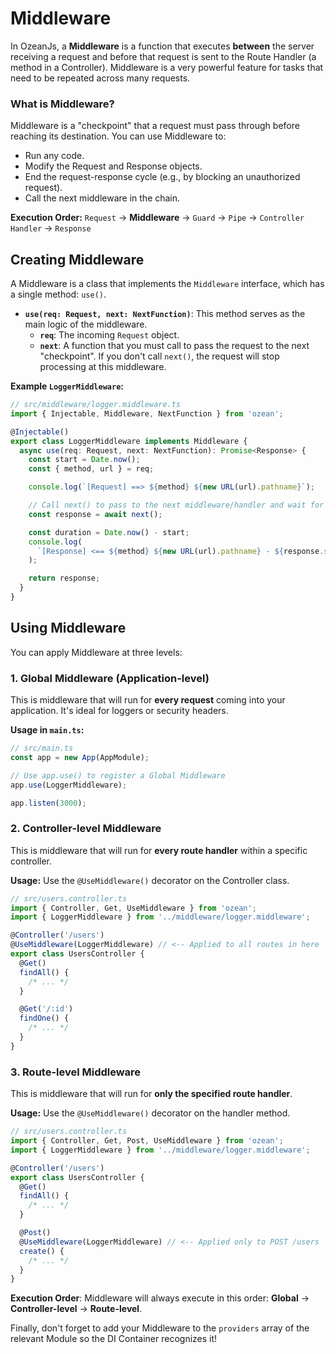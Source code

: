 # Middleware

In OzeanJs, a **Middleware** is a function that executes **between** the server receiving a request and before that request is sent to the Route Handler (a method in a Controller). Middleware is a very powerful feature for tasks that need to be repeated across many requests.

### What is Middleware?

Middleware is a "checkpoint" that a request must pass through before reaching its destination. You can use Middleware to:

- Run any code.
- Modify the Request and Response objects.
- End the request-response cycle (e.g., by blocking an unauthorized request).
- Call the next middleware in the chain.

**Execution Order:** `Request` → **Middleware** → `Guard` → `Pipe` → `Controller Handler` → `Response`

## Creating Middleware

A Middleware is a class that implements the `Middleware` interface, which has a single method: `use()`.

- **`use(req: Request, next: NextFunction)`**: This method serves as the main logic of the middleware.
  - **`req`**: The incoming `Request` object.
  - **`next`**: A function that you must call to pass the request to the next "checkpoint". If you don't call `next()`, the request will stop processing at this middleware.

**Example `LoggerMiddleware`:**

```typescript
// src/middleware/logger.middleware.ts
import { Injectable, Middleware, NextFunction } from 'ozean';

@Injectable()
export class LoggerMiddleware implements Middleware {
  async use(req: Request, next: NextFunction): Promise<Response> {
    const start = Date.now();
    const { method, url } = req;

    console.log(`[Request] ==> ${method} ${new URL(url).pathname}`);

    // Call next() to pass to the next middleware/handler and wait for the response
    const response = await next();

    const duration = Date.now() - start;
    console.log(
      `[Response] <== ${method} ${new URL(url).pathname} - ${response.status} (${duration}ms)`
    );

    return response;
  }
}
```

## Using Middleware

You can apply Middleware at three levels:

### 1. Global Middleware (Application-level)

This is middleware that will run for **every request** coming into your application. It's ideal for loggers or security headers.

**Usage in `main.ts`:**

```typescript
// src/main.ts
const app = new App(AppModule);

// Use app.use() to register a Global Middleware
app.use(LoggerMiddleware);

app.listen(3000);
```

### 2. Controller-level Middleware

This is middleware that will run for **every route handler** within a specific controller.

**Usage:** Use the `@UseMiddleware()` decorator on the Controller class.

```typescript
// src/users.controller.ts
import { Controller, Get, UseMiddleware } from 'ozean';
import { LoggerMiddleware } from '../middleware/logger.middleware';

@Controller('/users')
@UseMiddleware(LoggerMiddleware) // <-- Applied to all routes in here
export class UsersController {
  @Get()
  findAll() {
    /* ... */
  }

  @Get('/:id')
  findOne() {
    /* ... */
  }
}
```

### 3. Route-level Middleware

This is middleware that will run for **only the specified route handler**.

**Usage:** Use the `@UseMiddleware()` decorator on the handler method.

```typescript
// src/users.controller.ts
import { Controller, Get, Post, UseMiddleware } from 'ozean';
import { LoggerMiddleware } from '../middleware/logger.middleware';

@Controller('/users')
export class UsersController {
  @Get()
  findAll() {
    /* ... */
  }

  @Post()
  @UseMiddleware(LoggerMiddleware) // <-- Applied only to POST /users
  create() {
    /* ... */
  }
}
```

**Execution Order**: Middleware will always execute in this order: **Global** → **Controller-level** → **Route-level**.

Finally, don't forget to add your Middleware to the `providers` array of the relevant Module so the DI Container recognizes it!
